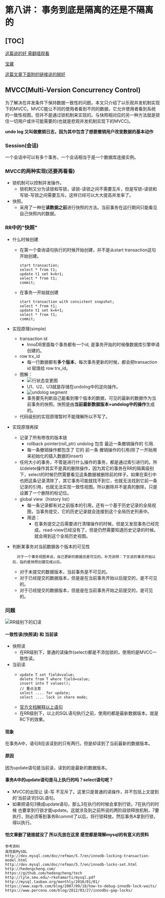 # 第八讲： 事务到底是隔离的还是不隔离的

[TOC]
---------------------------------
[这篇说的好 需翻墙观看](https://blog.jcole.us/2014/04/16/the-basics-of-the-innodb-undo-logging-and-history-system/)

[宝藏](http://mysql.taobao.org/monthly/)

[这篇文章下面附的链接说的贼好](https://liuzhengyang.github.io/2016/09/25/mysqlinnodb/)


## MVCC(Multi-Version Concurrency Control)
  为了解决在并发条件下保持数据一致性的问题。本文只介绍了以乐观并发机制实现下的MVCC。MVCC能让不同的使用者看到不同的数据，它允许使用者看到系统的一致性视图，但并不是通过锁机制来实现的。与快照相对应的另一种方法就是锁住一切用户或许可能需要的(也就是悲观并发机制实现下的MVCC)。

  **undo log 又叫做撤销日志，因为其中包含了想要撤销用户改变数据的基本动作**
### Session(会话)
  一个会话中可以有多个事务，一个会话相当于是一个数据库连接实例。

### MVCC的两种实现(还要再看看)
+ 锁机制可以控制并发操作。
  + 锁机制又分为读锁和写锁，读锁-读锁之间不需要互斥，但是写锁-读锁和写锁-写锁之间需要互斥。这样已经可以大大提高并发率了。
+ 快照。
  + 采用了一种在**读数据之前**进行快照的方法。当前事务在运行期间只能看见自己快照内的数据。

### RR中的"快照"
+ 什么时候创建
  + 在第一个查询语句执行的时候开始创建，并不是从start transaction这句开始创建。
      ```mysql
      start transaction;
      select * from t1;
      update t1 set k=k+1;
      select * from t1;
      commit;
      ```
  + 在事务一开始就创建
      ```mysql
      start transaction with consistent snapshot;
      select * from t1;
      update t1 set k=k+1;
      select * from t1;
      commit;
      ```
+ 实现原理(simple)
  + transaction id
    + InnoDB里面每个事务都有一个id, 是事务开始的时候像数据库引擎申请创建的。
  + row trx_id
    + 每一行数据都有**多个版本**，每次事务更新的时候，都会把transaction id 赋值给 row trx_id。
  + 图解：
    + ![行状态变更图](../statics/行状态变更图.jpg)
    + U1、U2、U3就是存储在undolog中的逆向操作。
    + ![undolog segment](../statics/undo_segment.jpg)
    + 事务要先判断自己能看到哪个版本的数据，可见的最新的数据作为当前事务的快照。快照是由**当前最新数据版本+undolog中的操作**生成的。
  + 代码级别的实现原理暂时不能理解所以不写了。

+ 实现原理再探
  + 记录了所有修改的版本链
    + rollback pointer(roll_ptr) undolog 包含 最近一条撤销操作的 引用.
    + 每一条撤销操作都包含了 它的 前一条 撤销操作的引用(除了一开始用来初始化的插入数据的insert)
  + 任何大小的事务，不管是进行什么操作的事务，都是通过索引进行的。所以delete操作其实不是真的删除操作，因为其它的事务在RR的隔离级别下，select的时候仍然需要看见这条数据被删除前的样子。如果在索引中也把这条记录清除了，其它事务可能就找不到它，也就无法找到它前一条记录的引用，也就无法实现一致性视图。所以删除并不是真的删除，只是设置了一个删除的标记位。
  + global view（history list） 
    + 每一条记录都有对之前版本的引用，还有一个基于历史记录的全局视图，当事务提交，它的历史记录就会连接到这个全局历史列表中。
    + 用途：
      + 在事务提交之后需要进行清理操作的时候，但是又发现事务已经完成，read-view已经没有了，但是仍然需要知道历史记录的时候。就会用到这个全局历史视图。

+ 判断某事务对当前数据各个版本的可见性
  
        对于一个事务视图来说，自己更新的数据总是可见的。补充说明：下文说的事务开始以后，指的是快照创建完成以后。
  + 对于未提交的数据版本，当前事务是不可见的。
  + 对于已经提交的数据版本，但是是在当前事务开始以后提交的，是不可见的。
  + 对于已经提交的数据版本，但是是在当前事务开始之前提交的，是可见的。


### 问题
![RR级别下的幻读](../statics/RR级别下的幻读.jpg)
#### 一致性读(快照读) 和 当前读
+ 快照读  
  + 在RR级别下，普通的读操作(select)都是不添加锁的，使用的是MVCC一致性读。
+ 当前读
  + ```mysql
    update T set field=value;
    delete from T where field=value;
    insert into T values();
    // 重点注意
    select .... for update;
    select .... lock in share mode;
    ```
  + [官方文档解释以上语句](https://dev.mysql.com/doc/refman/5.7/en/innodb-locks-set.html)
  + 在RR级别下，以上的SQL语句执行之前，使用的都是最新数据版本。就是RC下的效果。
#### 现象
  在事务A中，语句8应该读到的只有两行。但是却读到了当前最新的数据版本。
#### 原因
  因为update语句是当前读，读到的是最新的数据版本。
#### 事务A中的update语句是马上执行的吗？select语句呢？
+ MVCC的出现让 读-写 不互斥了。这里只是普通的读操作，并不包括上文提到的’当前读‘的SQL语句。
+ 如果把语句3换成update语句，那么3在执行的时候会拿到行锁，7在执行的时候 也要拿到行锁才能update。这就涉及到之前所说的两阶段锁释放机制，7要执行，则必须等到事务Bcommit了以后，将行锁释放。然后事务A拿到行锁，得以执行。



#### 怕文章删了链接就没了 所以先放在这里 感觉都是理解mysql的有意义的资料
```mysql
参考资料
高性能MySQL
http://dev.mysql.com/doc/refman/5.7/en/innodb-locking-transaction-model.html
http://dev.mysql.com/doc/refman/5.7/en/innodb-locks-set.html
http://hedengcheng.com/
https://github.com/hedengcheng/tech
http://lyle.smu.edu/~rkotamarti/mysql.pdf
http://mysql.taobao.org/monthly/2016/01/01/
https://www.xaprb.com/blog/2007/09/18/how-to-debug-innodb-lock-waits/
https://www.percona.com/blog/2012/03/27/innodbs-gap-locks/
```